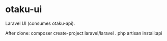 # otaku-ui
Laravel UI (consumes otaku-api).

After clone:
  composer create-project laravel/laravel .
  php artisan install:api
